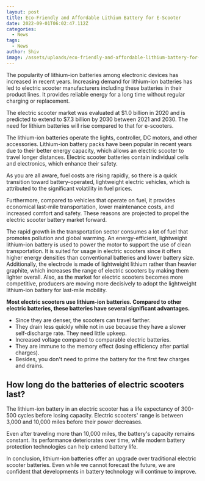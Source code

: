 ```yaml
---
layout: post
title: Eco-Friendly and Affordable Lithium Battery for E-Scooter
date: 2022-09-01T06:02:47.112Z
categories:
  - News
tags:
  - News
author: Shiv
image: /assets/uploads/eco-friendly-and-affordable-lithium-battery-for-e-scooter.jpg
---
```

<p>The popularity of lithium-ion batteries among electronic devices has increased in recent years. Increasing demand for lithium-ion batteries has led to electric scooter manufacturers including these batteries in their product lines. It provides reliable energy for a long time without regular charging or replacement.</p>
<p>The electric scooter market was evaluated at $1.0 billion in 2020 and is predicted to extend to $7.3 billion by 2030 between 2021 and 2030. The need for lithium batteries will rise compared to that for e-scooters.</p>
<p>The lithium-ion batteries operate the lights, controller, DC motors, and other accessories. Lithium-ion battery packs have been popular in recent years due to their better energy capacity, which allows an electric scooter to travel longer distances. Electric scooter batteries contain individual cells and electronics, which enhance their safety.</p>
<p>As you are all aware, fuel costs are rising rapidly, so there is a quick transition toward battery-operated, lightweight electric vehicles, which is attributed to the significant volatility in fuel prices.</p>
<p>Furthermore, compared to vehicles that operate on fuel, it provides economical last-mile transportation, lower maintenance costs, and increased comfort and safety. These reasons are projected to propel the electric scooter battery market forward.</p>

<p>The rapid growth in the transportation sector consumes a lot of fuel that promotes pollution and global warming. An energy-efficient, lightweight lithium-ion battery is used to power the motor to support the use of clean transportation. It is suited for usage in electric scooters since it offers higher energy densities than conventional batteries and lower battery size. Additionally, the electrode is made of lightweight lithium rather than heavier graphite, which increases the range of electric scooters by making them lighter overall. Also, as the market for electric scooters becomes more competitive, producers are moving more decisively to adopt the lightweight lithium-ion battery for last-mile mobility.</p>

<p><b>Most electric scooters use lithium-ion batteries. Compared to other electric batteries, these batteries have several significant advantages.</b></p>
<ul>
<li>Since they are denser, the scooters can travel farther.</li>
<li>They drain less quickly while not in use because they have a slower self-discharge rate.
They need little upkeep.</li>
<li>Increased voltage compared to comparable electric batteries.</li>
<li>They are immune to the memory effect (losing efficiency after partial charges).</li>
<li>Besides, you don't need to prime the battery for the first few charges and drains.</li>
</ul>

<h2>How long do the batteries of electric scooters last?</h2>

<p>The lithium-ion battery in an electric scooter has a life expectancy of 300-500 cycles before losing capacity. Electric scooters' range is between 3,000 and 10,000 miles before their power decreases.</p>
<p>Even after traveling more than 10,000 miles, the battery's capacity remains constant. Its performance deteriorates over time, while modern battery protection technologies can help extend battery life.</p>
<p>In conclusion, lithium-ion batteries offer an upgrade over traditional electric scooter batteries. Even while we cannot forecast the future, we are confident that developments in battery technology will continue to improve.</p>